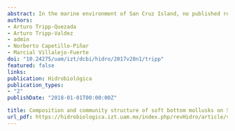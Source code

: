 ```yaml
---
abstract: In the marine environment of San Cruz Island, no published references exist regarding the ecology of softbottom mollusks. Thus, it is important to carry out research that broadens and deepens the knowledge of this marine area and contributes to proposals of management methods and alternatives for the sustainable use of insular marine resources. Goals. This study seeks to characterize the community composition and structure of soft-bottom mollusks of the infralitoral zone of Santa Cruz Island, and describe some of the characteristics associated with their habitat. Methods During August 2010, 32 samples were collected 16 were biological samples and 16 were sediment samples. The composition, abundance, and diversity of the malacological community were analyzed using ecological indexes. Results 695 individuals were recorded and grouped in two classes Gastropoda with 446 organisms (5 orders, 11 families, and 19 species); the most abundant species was Siphonaria maura (18%); the class Bivalvia included 249 organisms (8 orders, 14 families, and 25 species); the most abundant species was Tellina eburnea (10%). The Gastropoda class were more abundant than the Bivalvia, i.e., 64.17% and 35% respectively. The species with major abundances and relative frequencies were the gastropods Siphonaria maura (18%) and the bivalve Septifer seteki (69%). Four trophic categories were identifed flterers (73%), herbivores (20%), carnivores (5%), and ectoparasites, the latter of which were the rarest group (2 %). Conclusions At this site, the specific richness (44 taxa) was lower compared to other sites from different latitudes of the western Gulf of California, likely derived from the higher energy environment of the study area that allowed only juvenile mollusks and micromollusks to be collected.
authors:
- Arturo Tripp-Quezada
- Arturo Tripp-Valdez
- admin
- Norberto Capetillo-Piñar
- Marcial Villalejo-Fuerte
doi: "10.24275/uam/izt/dcbi/hidro/2017v28n1/tripp"
featured: false
links:
publication: Hidrobiológica
publication_types:
- "2"
publishDate: "2018-01-01T00:00:00Z"

title: Composition and community structure of soft bottom mollusks on Santa Cruz Island, Gulf of California, Mexico
url_pdf: https://hidrobiologica.izt.uam.mx/index.php/revHidro/article/view/392/808
---
```

